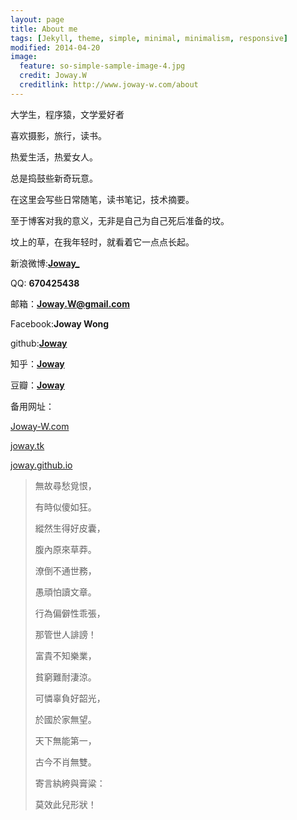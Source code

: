 ```yaml
---
layout: page
title: About me
tags: [Jekyll, theme, simple, minimal, minimalism, responsive]
modified: 2014-04-20
image:
  feature: so-simple-sample-image-4.jpg
  credit: Joway.W
  creditlink: http://www.joway-w.com/about
---
```




大学生，程序猿，文学爱好者

喜欢摄影，旅行，读书。

热爱生活，热爱女人。

总是捣鼓些新奇玩意。

在这里会写些日常随笔，读书笔记，技术摘要。

至于博客对我的意义，无非是自己为自己死后准备的坟。

坟上的草，在我年轻时，就看着它一点点长起。

新浪微博:[**Joway_**](http://weibo.com/670425438?from=profile&wvr=5&loc=infdomain)

QQ: **670425438**

邮箱：**Joway.W@gmail.com**

Facebook:**Joway Wong**

github:[**Joway**](http://github.com/joway)

知乎：[**Joway**](http://www.zhihu.com/people/Joway)

豆瓣：[**Joway**](http://www.douban.com/people/54019708/)

备用网址：

[Joway-W.com](Joway-W.com)

[joway.tk](joway.tk)

[joway.github.io](joway.github.io)




>無故尋愁覓恨，
>
>有時似傻如狂。
>
>縱然生得好皮囊，
>
>腹內原來草莽。
>
>潦倒不通世務，
>
>愚頑怕讀文章。
>
>行為偏僻性乖張，
>
>那管世人誹謗！
>
>富貴不知樂業，
>
>貧窮難耐淒涼。
>
>可憐辜負好韶光，
>
>於國於家無望。
>
>天下無能第一，
>
>古今不肖無雙。
>
>寄言紈絝與膏粱：
>
>莫效此兒形狀！



